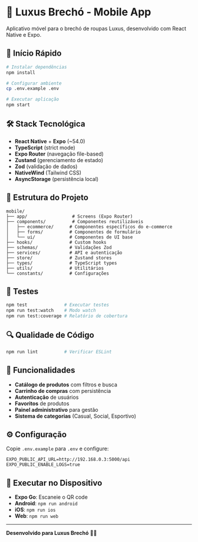 # 📱 Luxus Brechó - Mobile App

Aplicativo móvel para o brechó de roupas Luxus, desenvolvido com React Native e Expo.

## 🚀 Início Rápido

```bash
# Instalar dependências
npm install

# Configurar ambiente
cp .env.example .env

# Executar aplicação
npm start
```

## 🛠️ Stack Tecnológica

- **React Native** + **Expo** (~54.0)
- **TypeScript** (strict mode)
- **Expo Router** (navegação file-based)
- **Zustand** (gerenciamento de estado)
- **Zod** (validação de dados)
- **NativeWind** (Tailwind CSS)
- **AsyncStorage** (persistência local)

## 📁 Estrutura do Projeto

```
mobile/
├── app/                 # Screens (Expo Router)
├── components/          # Componentes reutilizáveis
│   ├── ecommerce/      # Componentes específicos do e-commerce
│   ├── forms/          # Componentes de formulário
│   └── ui/             # Componentes de UI base
├── hooks/              # Custom hooks
├── schemas/            # Validações Zod
├── services/           # API e autenticação
├── store/              # Zustand stores
├── types/              # TypeScript types
├── utils/              # Utilitários
└── constants/          # Configurações
```

## 🧪 Testes

```bash
npm test              # Executar testes
npm run test:watch    # Modo watch
npm run test:coverage # Relatório de cobertura
```

## 🔍 Qualidade de Código

```bash
npm run lint          # Verificar ESLint
```

## 🏪 Funcionalidades

- **Catálogo de produtos** com filtros e busca
- **Carrinho de compras** com persistência
- **Autenticação** de usuários
- **Favoritos** de produtos
- **Painel administrativo** para gestão
- **Sistema de categorias** (Casual, Social, Esportivo)

## ⚙️ Configuração

Copie `.env.example` para `.env` e configure:

```env
EXPO_PUBLIC_API_URL=http://192.168.0.3:5000/api
EXPO_PUBLIC_ENABLE_LOGS=true
```

## 📱 Executar no Dispositivo

- **Expo Go**: Escaneie o QR code
- **Android**: `npm run android`
- **iOS**: `npm run ios`
- **Web**: `npm run web`

---

**Desenvolvido para Luxus Brechó** 👗✨
